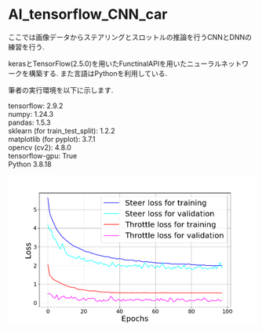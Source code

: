 # AI_tensorflow_CNN_car
ここでは画像データからステアリングとスロットルの推論を行うCNNとDNNの練習を行う.

kerasとTensorFlow(2.5.0)を用いたFunctinalAPIを用いたニューラルネットワークを構築する.
また言語はPythonを利用している.

筆者の実行環境を以下に示します.

tensorflow:  2.9.2  
numpy:  1.24.3  
pandas:  1.5.3  
sklearn (for train_test_split):  1.2.2  
matplotlib (for pyplot):  3.7.1  
opencv (cv2):  4.8.0  
tensorflow-gpu:  True  
Python 3.8.18  


![テキスト](/explanation_images/01_combined_loss-checkpoint.png)

